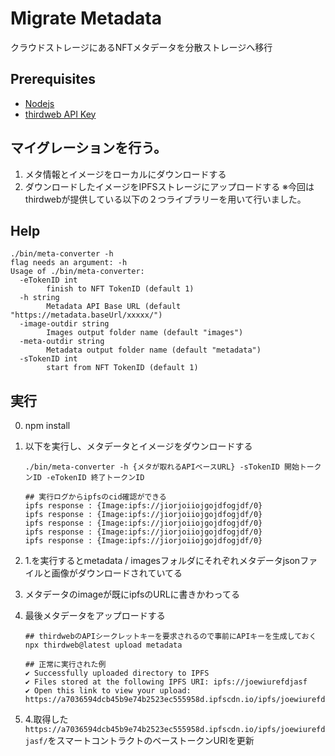 # Migrate Metadata
クラウドストレージにあるNFTメタデータを分散ストレージへ移行

## Prerequisites
- [Nodejs](https://nodejs.org/ja)
- [thirdweb API Key](https://portal.thirdweb.com/api-keys)

## マイグレーションを行う。
1. メタ情報とイメージをローカルにダウンロードする
2. ダウンロードしたイメージをIPFSストレージにアップロードする
※今回はthirdwebが提供している以下の２つライブラリーを用いて行いました。

## Help
```shell
./bin/meta-converter -h                                                                                                                                
flag needs an argument: -h
Usage of ./bin/meta-converter:
  -eTokenID int
    	finish to NFT TokenID (default 1)
  -h string
    	Metadata API Base URL (default "https://metadata.baseUrl/xxxxx/")
  -image-outdir string
    	Images output folder name (default "images")
  -meta-outdir string
    	Metadata output folder name (default "metadata")
  -sTokenID int
    	start from NFT TokenID (default 1)

```


## 実行
0. npm install
1. 以下を実行し、メタデータとイメージをダウンロードする
    ```shell
    ./bin/meta-converter -h {メタが取れるAPIベースURL} -sTokenID 開始トークンID -eTokenID 終了トークンID
    ```

    ```shell
    ## 実行ログからipfsのcid確認ができる
    ipfs response : {Image:ipfs://jiorjoiiojgojdfogjdf/0}
    ipfs response : {Image:ipfs://jiorjoiiojgojdfogjdf/0}
    ipfs response : {Image:ipfs://jiorjoiiojgojdfogjdf/0}
    ipfs response : {Image:ipfs://jiorjoiiojgojdfogjdf/0}
    ipfs response : {Image:ipfs://jiorjoiiojgojdfogjdf/0}
    ```
2. 1.を実行するとmetadata / imagesフォルダにそれぞれメタデータjsonファイルと画像がダウンロードされていてる
3. メタデータのimageが既にipfsのURLに書きかわってる
4. 最後メタデータをアップロードする
    ```shell
    ## thirdwebのAPIシークレットキーを要求されるので事前にAPIキーを生成しておく
    npx thirdweb@latest upload metadata
    ```

    ```shell
    ## 正常に実行された例
    ✔ Successfully uploaded directory to IPFS
    ✔ Files stored at the following IPFS URI: ipfs://joewiurefdjasf
    ✔ Open this link to view your upload: https://a7036594dcb45b9e74b2523ec555958d.ipfscdn.io/ipfs/joewiurefdjasf/
    ```
 
 5. 4.取得した`https://a7036594dcb45b9e74b2523ec555958d.ipfscdn.io/ipfs/joewiurefdjasf/`をスマートコントラクトのベーストークンURIを更新

